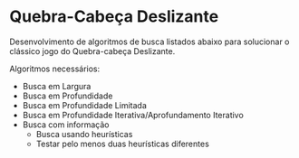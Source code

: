 # Quebra-Cabeça Deslizante
Desenvolvimento de algoritmos de busca listados abaixo para solucionar o clássico jogo do Quebra-cabeça Deslizante.

Algoritmos necessários:
- Busca em Largura
- Busca em Profundidade
- Busca em Profundidade Limitada
- Busca em Profundidade Iterativa/Aprofundamento Iterativo
- Busca com informação
  - Busca usando heurísticas
  - Testar pelo menos duas heurísticas diferentes
